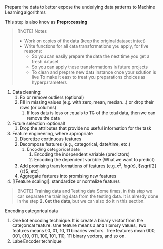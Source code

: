 Prepare the data to better expose the underlying data patterns to Machine Learning algorithms

This step is also know as **Preprocessing**

> [!NOTE] Notes
>- Work on copies of the data (keep the original dataset intact)
>- Write functions for all data transformations you apply, for five reasons:
>	- So you can easily prepare the data the next time you get a fresh dataset
>	- So you can apply these transformations in future projects
>	- To clean and prepare new data instance once your solution is live To make it easy to treat you preparations choices as hyperparameters

1. Data cleaning:
	1. Fix or remove outliers (optional)
	2. Fill in missing values (e.g. with zero, mean, median...) or drop their rows (or columns)
		1. If loss data is less or equals to 1% of the total data, then we can remove the data
2. Future selection (optional)
	1. Drop the attributes that provide no useful information for the task
3. Feature engineering, where appropriate:
	1. Discretize continuous features
	2. Decompose features (e.g., categorical, date/time, etc.)
		1. Encoding categorical data
			1. Encoding the independent variable (predictors)
			2. Encoding the dependent variable (What we want to predict)
	3. Add promising transformations of features (e.g. $x^2$, $log(x)$, $\sqrt[2]{x}$, etc)
	4. Aggregate features into promising new features
4. [[Feature scaling]]: standardize or normalize features


> [!NOTE] Training data and Testing data
> Some times, in this step we can separate the training data from the testing data. It is already done in the step **2. Get the data**, but we can also do it in this section.

 Encoding categorical data
 1. One hot encoding technique. It is create a binary vector from the categorical feature. One feature means 0 and 1 binary values, Two features means 00, 01, 10, 11 binaries vectors. Tree features mean 000, 001, 010, 011, 100, 101, 110, 111 binary vectors, and so on.
 2. LabelEncoder technique